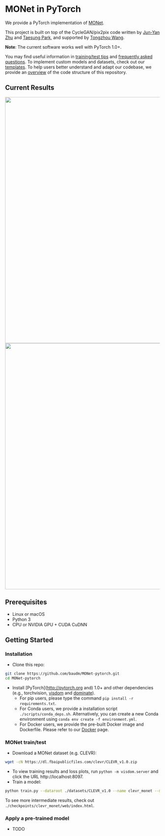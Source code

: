 # MONet in PyTorch

We provide a PyTorch implementation of [MONet](https://arxiv.org/abs/1901.11390).

This project is built on top of the CycleGAN/pix2pix code written by [Jun-Yan Zhu](https://github.com/junyanz) and [Taesung Park](https://github.com/taesung), and supported by [Tongzhou Wang](https://ssnl.github.io/).

**Note**: The current software works well with PyTorch 1.0+.

You may find useful information in [training/test tips](docs/tips.md) and [frequently asked questions](docs/qa.md). To implement custom models and datasets, check out our [templates](#custom-model-and-dataset). To help users better understand and adapt our codebase, we provide an [overview](docs/overview.md) of the code structure of this repository.

## Current Results
<img src="https://i.imgur.com/59x65ML.png" width="800"/>
<img src="https://i.imgur.com/HUuhdzC.png" width="800"/>

## Prerequisites
- Linux or macOS
- Python 3
- CPU or NVIDIA GPU + CUDA CuDNN

## Getting Started
### Installation

- Clone this repo:
```bash
git clone https://github.com/baudm/MONet-pytorch.git
cd MONet-pytorch
```

- Install [PyTorch](http://pytorch.org and) 1.0+ and other dependencies (e.g., torchvision, [visdom](https://github.com/facebookresearch/visdom) and [dominate](https://github.com/Knio/dominate)).
  - For pip users, please type the command `pip install -r requirements.txt`.
  - For Conda users, we provide a installation script `./scripts/conda_deps.sh`. Alternatively, you can create a new Conda environment using `conda env create -f environment.yml`.
  - For Docker users, we provide the pre-built Docker image and Dockerfile. Please refer to our [Docker](docs/docker.md) page.

### MONet train/test
- Download a MONet dataset (e.g. CLEVR):
```bash
wget -cN https://dl.fbaipublicfiles.com/clevr/CLEVR_v1.0.zip
```
- To view training results and loss plots, run `python -m visdom.server` and click the URL http://localhost:8097.
- Train a model:
```bash
python train.py --dataroot ./datasets/CLEVR_v1.0 --name clevr_monet --model monet
```
To see more intermediate results, check out `./checkpoints/clevr_monet/web/index.html`.

### Apply a pre-trained model
- TODO
